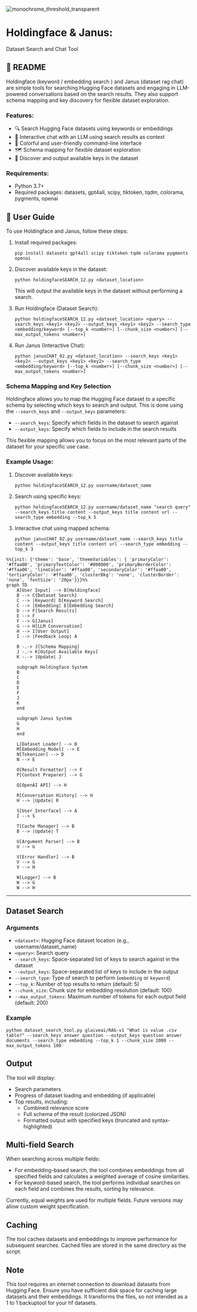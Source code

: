 
![monochrome_threshold_transparent](https://github.com/EveryOneIsGross/holdingfaceSEARCH/assets/23621140/e3efb20e-ef22-41b1-99c6-a7577ea4d135)

# Holdingface & Janus:
Dataset Search and Chat Tool

## 🌈 README

Holdingface (keyword / embedding search ) and Janus (dataset rag chat) are simple tools for searching Hugging Face datasets and engaging in LLM-powered conversations based on the search results. They also support schema mapping and key discovery for flexible dataset exploration.

### Features:
- 🔍 Search Hugging Face datasets using keywords or embeddings
- 💬 Interactive chat with an LLM using search results as context
- 🎨 Colorful and user-friendly command-line interface
- 🗺️ Schema mapping for flexible dataset exploration
- 🔑 Discover and output available keys in the dataset

### Requirements:
- Python 3.7+
- Required packages: datasets, gpt4all, scipy, tiktoken, tqdm, colorama, pygments, openai

## 📘 User Guide

To use Holdingface and Janus, follow these steps:

1. Install required packages:
   ```
   pip install datasets gpt4all scipy tiktoken tqdm colorama pygments openai
   ```

2. Discover available keys in the dataset:
   ```
   python holdingfaceSEARCH_12.py <dataset_location>
   ```
   This will output the available keys in the dataset without performing a search.

3. Run Holdingface (Dataset Search):
   ```
   python holdingfaceSEARCH_12.py <dataset_location> <query> --search_keys <key1> <key2> --output_keys <key1> <key2> --search_type <embedding/keyword> [--top_k <number>] [--chunk_size <number>] [--max_output_tokens <number>]
   ```

4. Run Janus (Interactive Chat):
   ```
   python janusCHAT_02.py <dataset_location> --search_keys <key1> <key2> --output_keys <key1> <key2> --search_type <embedding/keyword> [--top_k <number>] [--chunk_size <number>] [--max_output_tokens <number>]
   ```

### Schema Mapping and Key Selection

Holdingface allows you to map the Hugging Face dataset to a specific schema by selecting which keys to search and output. This is done using the `--search_keys` and `--output_keys` parameters:

- `--search_keys`: Specify which fields in the dataset to search against
- `--output_keys`: Specify which fields to include in the search results

This flexible mapping allows you to focus on the most relevant parts of the dataset for your specific use case.

### Example Usage:

1. Discover available keys:
   ```
   python holdingfaceSEARCH_12.py username/dataset_name
   ```

2. Search using specific keys:
   ```
   python holdingfaceSEARCH_12.py username/dataset_name "search query" --search_keys title content --output_keys title content url --search_type embedding --top_k 5
   ```

3. Interactive chat using mapped schema:
   ```
   python janusCHAT_02.py username/dataset_name --search_keys title content --output_keys title content url --search_type embedding --top_k 3
   ```


```mermaid
%%{init: {'theme': 'base', 'themeVariables': { 'primaryColor': '#ffaa00', 'primaryTextColor': '#000000', 'primaryBorderColor': '#ffaa00', 'lineColor': '#ffaa00', 'secondaryColor': '#ffaa00', 'tertiaryColor': '#ffaa00', 'clusterBkg': 'none', 'clusterBorder': 'none', 'fontSize': '20px'}}}%%
graph TD
    A[User Input] --> B[Holdingface]
    B --> C{Dataset Search}
    C --> |Keyword| D[Keyword Search]
    C --> |Embedding| E[Embedding Search]
    D --> F[Search Results]
    E --> F
    F --> G[Janus]
    G --> H[LLM Conversation]
    H --> I[User Output]
    I --> |Feedback Loop| A
    
    B -.-> J[Schema Mapping]
    J -.-> K[Output Available Keys]
    K -.-> |Update| J
    
    subgraph Holdingface System
    B
    C
    D
    E
    F
    J
    K
    end
    
    subgraph Janus System
    G
    H
    end
    
    L[Dataset Loader] --> B
    M[Embedding Model] --> E
    N[Tokenizer] --> D
    N --> E
    
    O[Result Formatter] --> F
    P[Context Preparer] --> G
    
    Q[OpenAI API] --> H
    
    R[Conversation History] --> H
    H --> |Update| R
    
    S[User Interface] --> A
    I --> S
    
    T[Cache Manager] --> B
    B --> |Update| T
    
    U[Argument Parser] --> B
    U --> G
    
    V[Error Handler] --> B
    V --> G
    V --> H
    
    W[Logger] --> B
    W --> G
    W --> H
```


---

## Dataset Search

### Arguments

- `<dataset>`: Hugging Face dataset location (e.g., username/dataset_name)
- `<query>`: Search query
- `--search_keys`: Space-separated list of keys to search against in the dataset
- `--output_keys`: Space-separated list of keys to include in the output
- `--search_type`: Type of search to perform (`embedding` or `keyword`)
- `--top_k`: Number of top results to return (default: 5)
- `--chunk_size`: Chunk size for embedding resolution (default: 100)
- `--max_output_tokens`: Maximum number of tokens for each output field (default: 200)

### Example

```
python dataset_search_tool.py glaiveai/RAG-v1 "What is value .csv table?" --search_keys answer question --output_keys question answer documents --search_type embedding --top_k 1 --chunk_size 2000 --max_output_tokens 100
```

## Output

The tool will display:
- Search parameters
- Progress of dataset loading and embedding (if applicable)
- Top results, including:
  - Combined relevance score
  - Full schema of the result (colorized JSON)
  - Formatted output with specified keys (truncated and syntax-highlighted)

## Multi-field Search

When searching across multiple fields:
- For embedding-based search, the tool combines embeddings from all specified fields and calculates a weighted average of cosine similarities.
- For keyword-based search, the tool performs individual searches on each field and combines the results, sorting by relevance.

Currently, equal weights are used for multiple fields. Future versions may allow custom weight specification.

## Caching

The tool caches datasets and embeddings to improve performance for subsequent searches. Cached files are stored in the same directory as the script.

## Note

This tool requires an internet connection to download datasets from Hugging Face. Ensure you have sufficient disk space for caching large datasets and their embeddings. It transforms the files, so not intended as a 1 to 1 backuptool for your hf datasets. 
